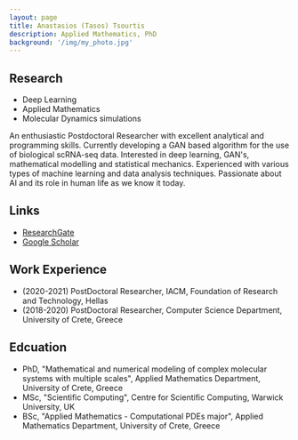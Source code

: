 ```yaml
---
layout: page
title: Anastasios (Tasos) Tsourtis
description: Applied Mathematics, PhD
background: '/img/my_photo.jpg'
---
```


## Research
- Deep Learning
- Applied Mathematics
- Molecular Dynamics simulations


<p>An enthusiastic Postdoctoral Researcher with excellent analytical and programming skills. 
    Currently developing a GAN based algorithm for the use of biological scRNA-seq data. Interested in deep learning, 
    GAN's, mathematical modelling and statistical mechanics. Experienced with various types of machine learning and data 
    analysis techniques. Passionate about AI and its role in human life as we know it today.</p>

## Links
<!--- * [ResearchGate](https://www.researchgate.net/profile/Anastasios-Tsourtis-2) --->
* <a href="https://www.researchgate.net/profile/Anastasios-Tsourtis-2" target="_blank">ResearchGate</a>
* <a href="https://scholar.google.gr/citations?user=kl3DR-sAAAAJ&hl=en" target="_blank">Google Scholar</a>


## Work Experience
- (2020-2021) PostDoctoral Researcher, IACM, Foundation of Research and Technology, Hellas
- (2018-2020) PostDoctoral Researcher, Computer Science Department, University of Crete, Greece

## Edcuation
- PhD, "Mathematical and numerical modeling of complex molecular
systems with multiple scales", Applied Mathematics Department, University of Crete, Greece
- MSc, "Scientific Computing", Centre for Scientific Computing, Warwick University, UK
- BSc, "Applied Mathematics - Computational PDEs major", Applied Mathematics Department, University of Crete, Greece